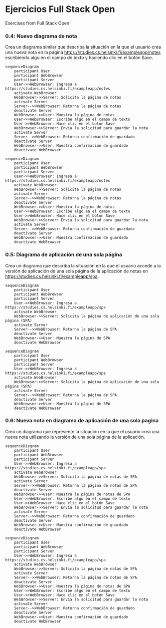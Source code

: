 # Ejercicios Full Stack Open
Exercises from Full Stack Open

### 0.4: Nuevo diagrama de nota

Crea un diagrama similar que describa la situación en la que el usuario crea una nueva nota en la página https://studies.cs.helsinki.fi/exampleapp/notes escribiendo algo en el campo de texto y haciendo clic en el botón Save.

```
sequenceDiagram
    participant User
    participant WebBrowser
    participant Server
    User->>WebBrowser: Ingresa a https://studies.cs.helsinki.fi/exampleapp/notes
    activate WebBrowser
    WebBrowser->>Server: Solicita la página de notas
    activate Server
    Server-->>WebBrowser: Retorna la página de notas
    deactivate Server
    WebBrowser->>User: Muestra la página de notas
    User->>WebBrowser: Escribe algo en el campo de texto
    User->>WebBrowser: Hace clic en el botón Save
    WebBrowser->>Server: Envía la solicitud para guardar la nota
    activate Server
    Server-->>WebBrowser: Retorna confirmación de guardado
    deactivate Server
    WebBrowser->>User: Muestra confirmación de guardado
    deactivate WebBrowser

```

```mermaid
sequenceDiagram
    participant User
    participant WebBrowser
    participant Server
    User->>WebBrowser: Ingresa a https://studies.cs.helsinki.fi/exampleapp/notes
    activate WebBrowser
    WebBrowser->>Server: Solicita la página de notas
    activate Server
    Server-->>WebBrowser: Retorna la página de notas
    deactivate Server
    WebBrowser->>User: Muestra la página de notas
    User->>WebBrowser: Escribe algo en el campo de texto
    User->>WebBrowser: Hace clic en el botón Save
    WebBrowser->>Server: Envía la solicitud para guardar la nota
    activate Server
    Server-->>WebBrowser: Retorna confirmación de guardado
    deactivate Server
    WebBrowser->>User: Muestra confirmación de guardado
    deactivate WebBrowser

```

### 0.5: Diagrama de aplicación de una sola página

Crea un diagrama que describa la situación en la que el usuario accede a la versión de aplicación de una sola página de la aplicación de notas en https://studies.cs.helsinki.fi/exampleapp/spa.

```
sequenceDiagram
    participant User
    participant WebBrowser
    participant Server
    User->>WebBrowser: Ingresa a https://studies.cs.helsinki.fi/exampleapp/spa
    activate WebBrowser
    WebBrowser->>Server: Solicita la página de aplicación de una sola página (SPA)
    activate Server
    Server-->>WebBrowser: Retorna la página de SPA
    deactivate Server
    WebBrowser->>User: Muestra la página de SPA
    deactivate WebBrowser
```

```mermaid
sequenceDiagram
    participant User
    participant WebBrowser
    participant Server
    User->>WebBrowser: Ingresa a https://studies.cs.helsinki.fi/exampleapp/spa
    activate WebBrowser
    WebBrowser->>Server: Solicita la página de aplicación de una sola página (SPA)
    activate Server
    Server-->>WebBrowser: Retorna la página de SPA
    deactivate Server
    WebBrowser->>User: Muestra la página de SPA
    deactivate WebBrowser
```

### 0.6: Nueva nota en diagrama de aplicación de una sola pagina

Crea un diagrama que represente la situación en la que el usuario crea una nueva nota utilizando la versión de una sola página de la aplicación.

```
sequenceDiagram
    participant User
    participant WebBrowser
    participant Server
    User->>WebBrowser: Ingresa a https://studies.cs.helsinki.fi/exampleapp/spa
    activate WebBrowser
    WebBrowser->>Server: Solicita la página de notas de SPA
    activate Server
    Server-->>WebBrowser: Retorna la página de notas de SPA
    deactivate Server
    WebBrowser->>User: Muestra la página de notas de SPA
    User->>WebBrowser: Escribe algo en el campo de texto
    User->>WebBrowser: Hace clic en el botón Save
    WebBrowser->>Server: Envía la solicitud para guardar la nota
    activate Server
    Server-->>WebBrowser: Retorna confirmación de guardado
    deactivate Server
    WebBrowser->>User: Muestra confirmación de guardado
    deactivate WebBrowser
```

```mermaid
sequenceDiagram
    participant User
    participant WebBrowser
    participant Server
    User->>WebBrowser: Ingresa a https://studies.cs.helsinki.fi/exampleapp/spa
    activate WebBrowser
    WebBrowser->>Server: Solicita la página de notas de SPA
    activate Server
    Server-->>WebBrowser: Retorna la página de notas de SPA
    deactivate Server
    WebBrowser->>User: Muestra la página de notas de SPA
    User->>WebBrowser: Escribe algo en el campo de texto
    User->>WebBrowser: Hace clic en el botón Save
    WebBrowser->>Server: Envía la solicitud para guardar la nota
    activate Server
    Server-->>WebBrowser: Retorna confirmación de guardado
    deactivate Server
    WebBrowser->>User: Muestra confirmación de guardado
    deactivate WebBrowser

```

